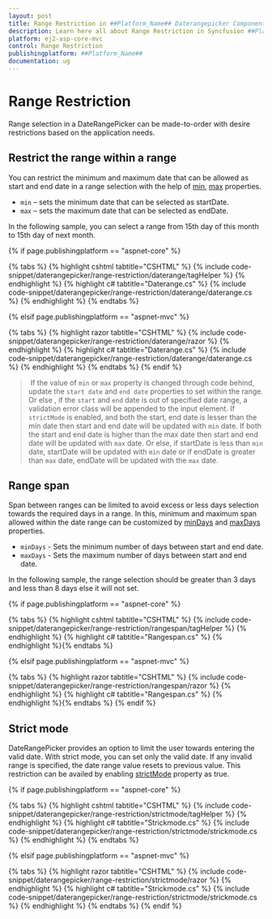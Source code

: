 ```yaml
---
layout: post
title: Range Restriction in ##Platform_Name## Daterangepicker Component
description: Learn here all about Range Restriction in Syncfusion ##Platform_Name## Daterangepicker component and more.
platform: ej2-asp-core-mvc
control: Range Restriction
publishingplatform: ##Platform_Name##
documentation: ug
---
```



# Range Restriction

Range selection in a DateRangePicker can be made-to-order with desire restrictions based on the application needs.

## Restrict the range within a range

You can restrict the minimum and maximum date that can be allowed as start and end date in a range selection with the help of [min](https://help.syncfusion.com/cr/aspnetcore-js2/Syncfusion.EJ2.Calendars.DateRangePicker.html#Syncfusion_EJ2_Calendars_DateRangePicker_Min), [max](https://help.syncfusion.com/cr/aspnetcore-js2/Syncfusion.EJ2.Calendars.DateRangePicker.html#Syncfusion_EJ2_Calendars_DateRangePicker_Max) properties.
* `min` – sets the minimum date that can be selected as startDate.
* `max` – sets the maximum date that can be selected as endDate.

In the following sample, you can select a range from 15th day of this month to 15th day of next month.

{% if page.publishingplatform == "aspnet-core" %}

{% tabs %}
{% highlight cshtml tabtitle="CSHTML" %}
{% include code-snippet/daterangepicker/range-restriction/daterange/tagHelper %}
{% endhighlight %}
{% highlight c# tabtitle="Daterange.cs" %}
{% include code-snippet/daterangepicker/range-restriction/daterange/daterange.cs %}
{% endhighlight %}
{% endtabs %}

{% elsif page.publishingplatform == "aspnet-mvc" %}

{% tabs %}
{% highlight razor tabtitle="CSHTML" %}
{% include code-snippet/daterangepicker/range-restriction/daterange/razor %}
{% endhighlight %}
{% highlight c# tabtitle="Daterange.cs" %}
{% include code-snippet/daterangepicker/range-restriction/daterange/daterange.cs %}
{% endhighlight %}
{% endtabs %}
{% endif %}



> If the value of `min` or `max` property
is changed through code behind, update the `start date` and `end date` properties to set within the range.
Or else , if the `start` and `end` date is out of specified date range, a validation error class will be appended to the input element. If `strictMode` is enabled, and both the start, end date is lesser than the min date then start and end date will be updated with `min` date. If both the start and end date is higher than the max date then start and end date will be updated with `max` date. Or else, if startDate is less than `min` date, startDate will be updated with `min` date or if endDate is greater than `max` date, endDate will be updated with the `max` date.

## Range span

Span between ranges can be limited to avoid excess or less days selection towards the required days in a range.
In this, minimum and maximum span allowed within the date range can be customized by [minDays](https://help.syncfusion.com/cr/aspnetcore-js2/Syncfusion.EJ2.Calendars.DateRangePicker.html#Syncfusion_EJ2_Calendars_DateRangePicker_MinDays) and [maxDays](https://help.syncfusion.com/cr/aspnetcore-js2/Syncfusion.EJ2.Calendars.DateRangePicker.html#Syncfusion_EJ2_Calendars_DateRangePicker_MaxDays) properties.

* `minDays` - Sets the minimum number of days between start and end date.
* `maxDays` - Sets the maximum number of days between start and end date.

In the following sample, the range selection should be greater than 3 days and less than 8 days else it will not set.

{% if page.publishingplatform == "aspnet-core" %}

{% tabs %}
{% highlight cshtml tabtitle="CSHTML" %}
{% include code-snippet/daterangepicker/range-restriction/rangespan/tagHelper %}
{% endhighlight %}
{% highlight c# tabtitle="Rangespan.cs" %}
{% endhighlight %}{% endtabs %}

{% elsif page.publishingplatform == "aspnet-mvc" %}

{% tabs %}
{% highlight razor tabtitle="CSHTML" %}
{% include code-snippet/daterangepicker/range-restriction/rangespan/razor %}
{% endhighlight %}
{% highlight c# tabtitle="Rangespan.cs" %}
{% endhighlight %}{% endtabs %}
{% endif %}



## Strict mode

DateRangePicker provides an option to limit the user towards entering the valid date.  With strict mode, you can set only the valid date. If any invalid range is specified, the date range value resets to previous value. This restriction can be availed by enabling [strictMode](https://help.syncfusion.com/cr/aspnetcore-js2/Syncfusion.EJ2.Calendars.DateRangePicker.html#Syncfusion_EJ2_Calendars_DateRangePicker_StrictMode) property as true.

{% if page.publishingplatform == "aspnet-core" %}

{% tabs %}
{% highlight cshtml tabtitle="CSHTML" %}
{% include code-snippet/daterangepicker/range-restriction/strictmode/tagHelper %}
{% endhighlight %}
{% highlight c# tabtitle="Strickmode.cs" %}
{% include code-snippet/daterangepicker/range-restriction/strictmode/strickmode.cs %}
{% endhighlight %}
{% endtabs %}

{% elsif page.publishingplatform == "aspnet-mvc" %}

{% tabs %}
{% highlight razor tabtitle="CSHTML" %}
{% include code-snippet/daterangepicker/range-restriction/strictmode/razor %}
{% endhighlight %}
{% highlight c# tabtitle="Strickmode.cs" %}
{% include code-snippet/daterangepicker/range-restriction/strictmode/strickmode.cs %}
{% endhighlight %}
{% endtabs %}
{% endif %}

